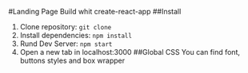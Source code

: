 #Landing Page
Build whit create-react-app
##Install
1. Clone repository: ```git clone```
2. Install dependencies: ```npm install```
3. Rund Dev Server: ```npm start```
4. Open a new tab in localhost:3000
##Global CSS
You can find font, buttons styles and box wrapper